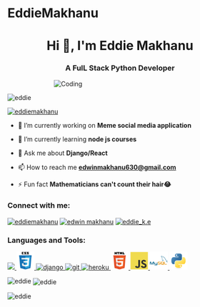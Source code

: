 # EddieMakhanu
<h1 align="center">Hi 👋, I'm Eddie Makhanu</h1>
<h3 align="center">A FulL Stack Python Developer</h3>
<img align="right" alt="Coding" width="400" src="https://gifdb.com/images/high/animated-programmer-guy-coding-790a0bs8e8thpisg.webp"><img/>

<p align="left"> <img src="https://komarev.com/ghpvc/?username=eddie&label=Profile%20views&color=0e75b6&style=flat" alt="eddie" /> </p>

<p align="left"> <a href="https://twitter.com/eddiemakhanu" target="blank"><img src="https://img.shields.io/twitter/follow/eddiemakhanu?logo=twitter&style=for-the-badge" alt="eddiemakhanu" /></a> </p>

- 🔭 I’m currently working on **Meme social media application**

- 🌱 I’m currently learning **node js courses**

- 💬 Ask me about **Django/React**

- 📫 How to reach me **edwinmakhanu630@gmail.com**

- ⚡ Fun fact **Mathematicians can't count their hair😂**

<h3 align="left">Connect with me:</h3>
<p align="left">
<a href="https://twitter.com/eddiemakhanu" target="blank"><img align="center" src="https://raw.githubusercontent.com/rahuldkjain/github-profile-readme-generator/master/src/images/icons/Social/twitter.svg" alt="eddiemakhanu" height="30" width="40" /></a>
<a href="https://linkedin.com/in/edwin makhanu" target="blank"><img align="center" src="https://raw.githubusercontent.com/rahuldkjain/github-profile-readme-generator/master/src/images/icons/Social/linked-in-alt.svg" alt="edwin makhanu" height="30" width="40" /></a>
<a href="https://instagram.com/eddie_k.e" target="blank"><img align="center" src="https://raw.githubusercontent.com/rahuldkjain/github-profile-readme-generator/master/src/images/icons/Social/instagram.svg" alt="eddie_k.e" height="30" width="40" /></a>
</p>

<h3 align="left">Languages and Tools:</h3>
<p align="left"> <a href="https://getbootstrap.com" target="_blank" rel="noreferrer"> <img src="https://outlane.co/now/new-shot-programmer-animation/"> </a> <a href="https://www.w3schools.com/css/" target="_blank" rel="noreferrer"> <img src="https://raw.githubusercontent.com/devicons/devicon/master/icons/css3/css3-original-wordmark.svg" alt="css3" width="40" height="40"/> </a> <a href="https://www.djangoproject.com/" target="_blank" rel="noreferrer"> <img src="https://cdn.worldvectorlogo.com/logos/django.svg" alt="django" width="40" height="40"/> </a> <a href="https://git-scm.com/" target="_blank" rel="noreferrer"> <img src="https://www.vectorlogo.zone/logos/git-scm/git-scm-icon.svg" alt="git" width="40" height="40"/> </a> <a href="https://heroku.com" target="_blank" rel="noreferrer"> <img src="https://www.vectorlogo.zone/logos/heroku/heroku-icon.svg" alt="heroku" width="40" height="40"/> </a> <a href="https://www.w3.org/html/" target="_blank" rel="noreferrer"> <img src="https://raw.githubusercontent.com/devicons/devicon/master/icons/html5/html5-original-wordmark.svg" alt="html5" width="40" height="40"/> </a> <a href="https://developer.mozilla.org/en-US/docs/Web/JavaScript" target="_blank" rel="noreferrer"> <img src="https://raw.githubusercontent.com/devicons/devicon/master/icons/javascript/javascript-original.svg" alt="javascript" width="40" height="40"/> </a> <a href="https://www.mysql.com/" target="_blank" rel="noreferrer"> <img src="https://raw.githubusercontent.com/devicons/devicon/master/icons/mysql/mysql-original-wordmark.svg" alt="mysql" width="40" height="40"/> </a> <a href="https://www.python.org" target="_blank" rel="noreferrer"> <img src="https://raw.githubusercontent.com/devicons/devicon/master/icons/python/python-original.svg" alt="python" width="40" height="40"/> </a> </p>

<p><img align="left" src="https://github-readme-stats.vercel.app/api/top-langs?username=eddie&show_icons=true&locale=en&layout=compact" alt="eddie" /></p>

<p>&nbsp;<img align="center" src="https://github-readme-stats.vercel.app/api?username=eddie&show_icons=true&locale=en" alt="eddie" /></p>

<p><img align="center" src="https://github-readme-streak-stats.herokuapp.com/?user=eddie&" alt="eddie" /></p>

